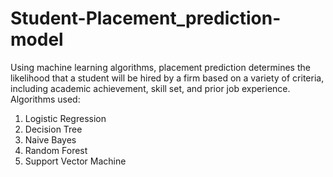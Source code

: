 # Student-Placement_prediction-model
Using machine learning algorithms, placement prediction determines the likelihood that a student will be hired by a firm based on a variety of criteria, including academic achievement, skill set, and prior job experience.
Algorithms used:
1) Logistic Regression
2) Decision Tree
3) Naive Bayes
4) Random Forest
5) Support Vector Machine

